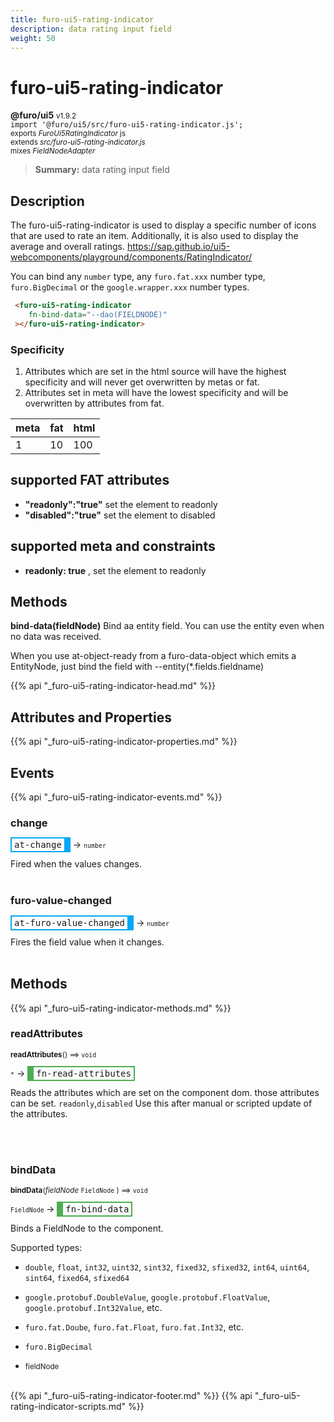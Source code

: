 ```yaml
---
title: furo-ui5-rating-indicator
description: data rating input field
weight: 50
---
```


# furo-ui5-rating-indicator
**@furo/ui5** <small>v1.9.2</small>
<br>`import '@furo/ui5/src/furo-ui5-rating-indicator.js';`<small>
<br>exports *FuroUi5RatingIndicator* js
<br>extends *src/furo-ui5-rating-indicator.js*
<br> mixes *FieldNodeAdapter*</small>

> **Summary:** data rating input field

## Description

The furo-ui5-rating-indicator  is used to display a specific number of icons that are used to rate an item.
Additionally, it is also used to display the average and overall ratings.
https://sap.github.io/ui5-webcomponents/playground/components/RatingIndicator/

You can bind any `number` type, any `furo.fat.xxx` number type, `furo.BigDecimal` or the `google.wrapper.xxx` number types.

```html
 <furo-ui5-rating-indicator
    fn-bind-data="--dao(FIELDNODE)"
 ></furo-ui5-rating-indicator>
```

### Specificity
1. Attributes which are set in the html source will have the highest specificity and will never get overwritten by metas or fat.
2. Attributes set in meta will have the lowest specificity and will be overwritten by attributes from fat.

| meta  | fat  | html  |
|------  |-----  |------  |
| 1      | 10    | 100    |


## supported FAT attributes
 - **"readonly":"true"** set the element to readonly
 - **"disabled":"true"** set the element to disabled

## supported meta and constraints
- **readonly: true** , set the element to readonly

## Methods
**bind-data(fieldNode)**
Bind aa entity field. You can use the entity even when no data was received.

When you use at-object-ready from a furo-data-object which emits a EntityNode, just bind the field with --entity(*.fields.fieldname)

{{% api "_furo-ui5-rating-indicator-head.md" %}}

## Attributes and Properties
{{% api "_furo-ui5-rating-indicator-properties.md" %}}











## Events
{{% api "_furo-ui5-rating-indicator-events.md" %}}

### **change**
<span  style="border-width:2px 10px 2px 2px; border-style: solid;border-color:  rgb(2, 168, 244);font-family:monospace; padding:2px 4px;">at-change</span>
→ <small>``number``</small>

 Fired when the values changes.
<br><br>
### **furo-value-changed**
<span  style="border-width:2px 10px 2px 2px; border-style: solid;border-color:  rgb(2, 168, 244);font-family:monospace; padding:2px 4px;">at-furo-value-changed</span>
→ <small>``number``</small>

Fires the field value when it changes.
<br><br>

## Methods
{{% api "_furo-ui5-rating-indicator-methods.md" %}}


### **readAttributes**
<small>**readAttributes**() ⟹ `void`</small>

<small>`*`</small> →
<span  style="border-width:2px 2px 2px 10px; border-style: solid;border-color:  rgb(76, 175, 80);font-family:monospace; padding:2px 4px;">fn-read-attributes</span>

Reads the attributes which are set on the component dom.
those attributes can be set. `readonly`,`disabled`
Use this after manual or scripted update of the attributes.

<br><br>


### **bindData**
<small>**bindData**(*fieldNode* `FieldNode` ) ⟹ `void`</small>

<small>`FieldNode` </small> →
<span  style="border-width:2px 2px 2px 10px; border-style: solid;border-color:  rgb(76, 175, 80);font-family:monospace; padding:2px 4px;">fn-bind-data</span>

Binds a FieldNode to the component.

Supported types:
- `double`, `float`, `int32`, `uint32`, `sint32`, `fixed32`, `sfixed32`, `int64`, `uint64`, `sint64`, `fixed64`, `sfixed64`
- `google.protobuf.DoubleValue`, `google.protobuf.FloatValue`, `google.protobuf.Int32Value`, etc.
- `furo.fat.Doube`, `furo.fat.Float`, `furo.fat.Int32`, etc.
- `furo.BigDecimal`

- <small>fieldNode </small>
<br><br>










{{% api "_furo-ui5-rating-indicator-footer.md" %}}
{{% api "_furo-ui5-rating-indicator-scripts.md" %}}
